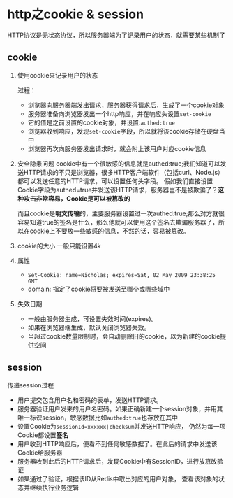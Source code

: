 # http之cookie & session
HTTP协议是无状态协议，所以服务器端为了记录用户的状态，就需要某些机制了
## cookie ##

1.  使用cookie来记录用户的状态

	过程：
	- 浏览器向服务器端发出请求，服务器获得请求后，生成了一个cookie对象
	- 服务器准备向浏览器发出一个http响应，并在响应头设置`set-cookie`
	- 它的值是之前设置的cookie对象，并设置:`authed:true`
	- 浏览器收到响应，发现`set-cookie`字段，所以就将该cookie存储在硬盘当中
	- 浏览器再次向服务器发出请求时，就会附上该用户对应cookie信息

2.  安全隐患问题
	cookie中有一个很敏感的信息就是authed:true;我们知道可以发送HTTP请求的不只是浏览器，很多HTTP客户端软件（包括curl、Node.js）都可以发送任意的HTTP请求，可以设置任何头字段。 假如我们直接设置Cookie字段为authed=true并发送该HTTP请求，服务器岂不是被欺骗了？**这种攻击非常容易，Cookie是可以被篡改的**

	而且cookie是**明文传输**的，主要服务器设置过一次authed:true;那么对方就很容易知道true的签名是什么，那么他就可以使用这个签名去欺骗服务器了，所以在cookie上不要放一些敏感的信息，不然的话，容易被篡改。

3.  cookie的大小
	一般只能设置4k

4.  属性
	- `Set-Cookie: name=Nicholas; expires=Sat, 02 May 2009 23:38:25 GMT`
	- domain: 指定了cookie将要被发送至哪个或哪些域中

5. 失效日期
	- 一般由服务器生成，可设置失效时间(expires)。
	- 如果在浏览器端生成，默认关闭浏览器失效。
	- 当超过cookie数量限制时，会自动删除旧的cookie，以为新建的cookie提供空间

## session ##

传递session过程
- 用户提交包含用户名和密码的表单，发送HTTP请求。
- 服务器验证用户发来的用户名密码。如果正确新建一个session对象，并用其唯一标识session，敏感数据比如`authed:true`也存放在其中
- 设置Cookie为`sessionId=xxxxxx|checksum`并发送HTTP响应， 仍然为每一项Cookie都设置**签名**
- 用户收到HTTP响应后，便看不到任何敏感数据了。在此后的请求中发送该Cookie给服务器
- 服务器收到此后的HTTP请求后，发现Cookie中有SessionID，进行放篡改验证
- 如果通过了验证，根据该ID从Redis中取出对应的用户对象， 查看该对象的状态并继续执行业务逻辑



